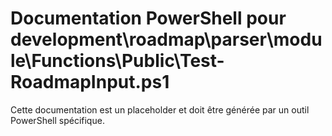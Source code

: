 # Documentation PowerShell pour development\roadmap\parser\module\Functions\Public\Test-RoadmapInput.ps1

Cette documentation est un placeholder et doit être générée par un outil PowerShell spécifique.
